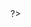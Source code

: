 <!doctype html>
<html>
<head>
<meta charset="utf-8">
<title>Документ без названия</title>
</head>

<body>
<?php
$array = ['hello' , '2', '32', 'str' , 'fist'];
$length = count($array);




?>



</body>
</html>

